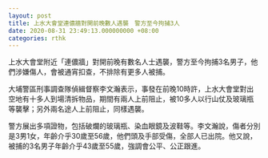 ```yaml
---
layout: post
title: 上水大會堂連儂牆對開前晚數人遇襲　警方至今拘捕3人
date: 2020-08-31 23:49:13.000000000 +08:00
categories: rthk
---
```


上水大會堂附近「連儂牆」對開前晚有數名人士遇襲，警方至今拘捕3名男子，他們涉嫌傷人，會被通宵扣查，不排除有更多人被捕。

大埔警區刑事調查隊偵緝督察李文瀚表示，事發在前晚10時許，上水大會堂對出空地有十多人到場清拆物品，期間有兩人上前阻止，被10多人以行山仗及玻璃瓶等襲擊；另外兩名途人上前阻止，同樣遇襲。

警方展出多項證物，包括破爛的玻璃瓶、染血眼鏡及波鞋等。李文瀚說，傷者分別是3男1女，年齡介乎30歲至56歲，他們頭及手部受傷，全部人已出院。他又說，被捕的3名男子年齡介乎43歲至55歲，強調會公平、公正跟進。
